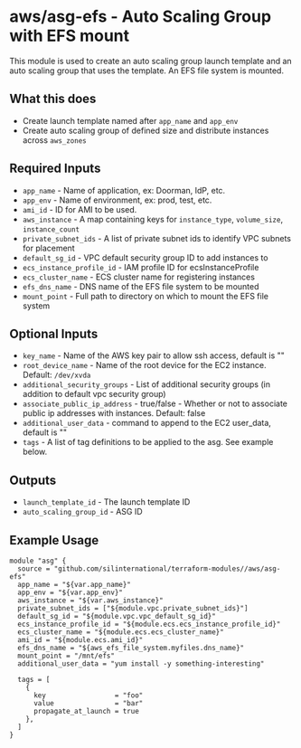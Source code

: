 # aws/asg-efs - Auto Scaling Group with EFS mount
This module is used to create an auto scaling group launch template and
an auto scaling group that uses the template.  An EFS file system is mounted.

## What this does

 - Create launch template named after `app_name` and `app_env`
 - Create auto scaling group of defined size and distribute instances across `aws_zones`

## Required Inputs

 - `app_name` - Name of application, ex: Doorman, IdP, etc.
 - `app_env` - Name of environment, ex: prod, test, etc.
 - `ami_id` - ID for AMI to be used.
 - `aws_instance` - A map containing keys for `instance_type`, `volume_size`, `instance_count`
 - `private_subnet_ids` - A list of private subnet ids to identify VPC subnets for placement
 - `default_sg_id` - VPC default security group ID to add instances to
 - `ecs_instance_profile_id` - IAM profile ID for ecsInstanceProfile
 - `ecs_cluster_name` - ECS cluster name for registering instances
 - `efs_dns_name` - DNS name of the EFS file system to be mounted
 - `mount_point` - Full path to directory on which to mount the EFS file system

## Optional Inputs

 - `key_name` - Name of the AWS key pair to allow ssh access, default is ""
 - `root_device_name` - Name of the root device for the EC2 instance. Default: `/dev/xvda`
 - `additional_security_groups` - List of additional security groups (in addition to default vpc security group)
 - `associate_public_ip_address` - true/false - Whether or not to associate public ip addresses with instances. Default: false
 - `additional_user_data` - command to append to the EC2 user\_data, default is ""
 - `tags` - A list of tag definitions to be applied to the asg. See example below.

## Outputs

 - `launch_template_id` - The launch template ID
 - `auto_scaling_group_id` - ASG ID

## Example Usage

```hcl
module "asg" {
  source = "github.com/silinternational/terraform-modules//aws/asg-efs"
  app_name = "${var.app_name}"
  app_env = "${var.app_env}"
  aws_instance = "${var.aws_instance}"
  private_subnet_ids = ["${module.vpc.private_subnet_ids}"]
  default_sg_id = "${module.vpc.vpc_default_sg_id}"
  ecs_instance_profile_id = "${module.ecs.ecs_instance_profile_id}"
  ecs_cluster_name = "${module.ecs.ecs_cluster_name}"
  ami_id = "${module.ecs.ami_id}"
  efs_dns_name = "${aws_efs_file_system.myfiles.dns_name}"
  mount_point = "/mnt/efs"
  additional_user_data = "yum install -y something-interesting"

  tags = [
    {
      key                 = "foo"
      value               = "bar"
      propagate_at_launch = true
    },
  ]
}
```
